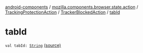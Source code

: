 [android-components](../../../index.md) / [mozilla.components.browser.state.action](../../index.md) / [TrackingProtectionAction](../index.md) / [TrackerBlockedAction](index.md) / [tabId](./tab-id.md)

# tabId

`val tabId: `[`String`](https://kotlinlang.org/api/latest/jvm/stdlib/kotlin/-string/index.html) [(source)](https://github.com/mozilla-mobile/android-components/blob/master/components/browser/state/src/main/java/mozilla/components/browser/state/action/BrowserAction.kt#L231)
